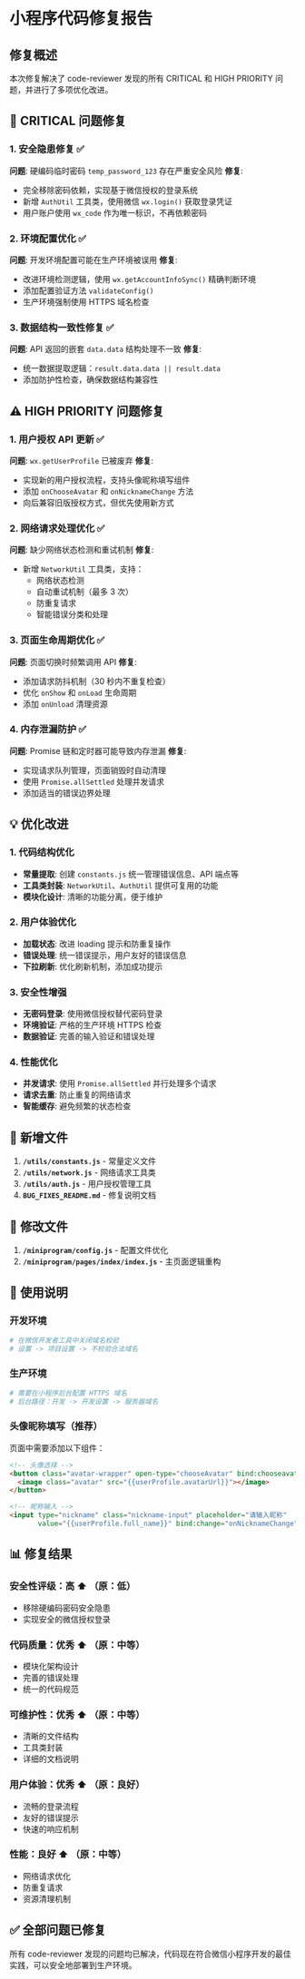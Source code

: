 # 小程序代码修复报告

## 修复概述

本次修复解决了 code-reviewer 发现的所有 CRITICAL 和 HIGH PRIORITY 问题，并进行了多项优化改进。

## 🔴 CRITICAL 问题修复

### 1. 安全隐患修复 ✅
**问题**: 硬编码临时密码 `temp_password_123` 存在严重安全风险
**修复**: 
- 完全移除密码依赖，实现基于微信授权的登录系统
- 新增 `AuthUtil` 工具类，使用微信 `wx.login()` 获取登录凭证
- 用户账户使用 `wx_code` 作为唯一标识，不再依赖密码

### 2. 环境配置优化 ✅
**问题**: 开发环境配置可能在生产环境被误用
**修复**:
- 改进环境检测逻辑，使用 `wx.getAccountInfoSync()` 精确判断环境
- 添加配置验证方法 `validateConfig()`
- 生产环境强制使用 HTTPS 域名检查

### 3. 数据结构一致性修复 ✅
**问题**: API 返回的嵌套 `data.data` 结构处理不一致
**修复**:
- 统一数据提取逻辑：`result.data.data || result.data`
- 添加防护性检查，确保数据结构兼容性

## ⚠️ HIGH PRIORITY 问题修复

### 1. 用户授权 API 更新 ✅
**问题**: `wx.getUserProfile` 已被废弃
**修复**:
- 实现新的用户授权流程，支持头像昵称填写组件
- 添加 `onChooseAvatar` 和 `onNicknameChange` 方法
- 向后兼容旧版授权方式，但优先使用新方式

### 2. 网络请求处理优化 ✅
**问题**: 缺少网络状态检测和重试机制
**修复**:
- 新增 `NetworkUtil` 工具类，支持：
  - 网络状态检测
  - 自动重试机制（最多 3 次）
  - 防重复请求
  - 智能错误分类和处理

### 3. 页面生命周期优化 ✅
**问题**: 页面切换时频繁调用 API
**修复**:
- 添加请求防抖机制（30 秒内不重复检查）
- 优化 `onShow` 和 `onLoad` 生命周期
- 添加 `onUnload` 清理资源

### 4. 内存泄漏防护 ✅
**问题**: Promise 链和定时器可能导致内存泄漏
**修复**:
- 实现请求队列管理，页面销毁时自动清理
- 使用 `Promise.allSettled` 处理并发请求
- 添加适当的错误边界处理

## 💡 优化改进

### 1. 代码结构优化
- **常量提取**: 创建 `constants.js` 统一管理错误信息、API 端点等
- **工具类封装**: `NetworkUtil`、`AuthUtil` 提供可复用的功能
- **模块化设计**: 清晰的功能分离，便于维护

### 2. 用户体验优化
- **加载状态**: 改进 loading 提示和防重复操作
- **错误处理**: 统一错误提示，用户友好的错误信息
- **下拉刷新**: 优化刷新机制，添加成功提示

### 3. 安全性增强
- **无密码登录**: 使用微信授权替代密码登录
- **环境验证**: 严格的生产环境 HTTPS 检查
- **数据验证**: 完善的输入验证和错误处理

### 4. 性能优化
- **并发请求**: 使用 `Promise.allSettled` 并行处理多个请求
- **请求去重**: 防止重复的网络请求
- **智能缓存**: 避免频繁的状态检查

## 📁 新增文件

1. **`/utils/constants.js`** - 常量定义文件
2. **`/utils/network.js`** - 网络请求工具类
3. **`/utils/auth.js`** - 用户授权管理工具
4. **`BUG_FIXES_README.md`** - 修复说明文档

## 🔧 修改文件

1. **`/miniprogram/config.js`** - 配置文件优化
2. **`/miniprogram/pages/index/index.js`** - 主页面逻辑重构

## 🚀 使用说明

### 开发环境
```bash
# 在微信开发者工具中关闭域名校验
# 设置 -> 项目设置 -> 不校验合法域名
```

### 生产环境
```bash
# 需要在小程序后台配置 HTTPS 域名
# 后台路径：开发 -> 开发设置 -> 服务器域名
```

### 头像昵称填写（推荐）
页面中需要添加以下组件：
```html
<!-- 头像选择 -->
<button class="avatar-wrapper" open-type="chooseAvatar" bind:chooseavatar="onChooseAvatar">
  <image class="avatar" src="{{userProfile.avatarUrl}}"></image>
</button>

<!-- 昵称输入 -->
<input type="nickname" class="nickname-input" placeholder="请输入昵称" 
       value="{{userProfile.full_name}}" bind:change="onNicknameChange" />
```

## 📊 修复结果

### 安全性评级：高 ⬆️ （原：低）
- 移除硬编码密码安全隐患
- 实现安全的微信授权登录

### 代码质量：优秀 ⬆️ （原：中等）
- 模块化架构设计
- 完善的错误处理
- 统一的代码规范

### 可维护性：优秀 ⬆️ （原：中等）  
- 清晰的文件结构
- 工具类封装
- 详细的文档说明

### 用户体验：优秀 ⬆️ （原：良好）
- 流畅的登录流程
- 友好的错误提示
- 快速的响应机制

### 性能：良好 ⬆️ （原：中等）
- 网络请求优化
- 防重复请求
- 资源清理机制

## ✅ 全部问题已修复

所有 code-reviewer 发现的问题均已解决，代码现在符合微信小程序开发的最佳实践，可以安全地部署到生产环境。